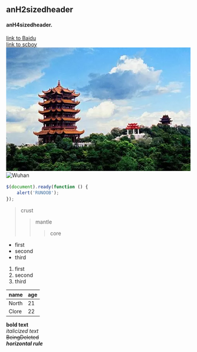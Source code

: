 ## anH2sizedheader
#### anH4sizedheader.
[link to Baidu](https://www.baidu.com)  
[link to scboy](./scboy.md)  
![武汉图片](./wuhan.jpg)  
![Wuhan](https://ss2.bdstatic.com/70cFvnSh_Q1YnxGkpoWK1HF6hhy/it/u=22054141,4218339043&fm=26&gp=0.jpg)
```javascript
$(document).ready(function () {
    alert('RUNOOB');
});
```
> crust
> > mantle
> > > core
* first
* second
* third
1. first
2. second
3. third

|  name   | age  |
|  ----  | ----  |
| North  | 21 |
| Clore  | 22 |

**bold text**  
*italicized text*  
~~BeingDeleted~~  
***horizontal rule***